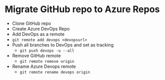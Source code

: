 # Migrate GitHub repo to Azure Repos

- Clone GitHub repo
- Create Azure DevOps Repo
- Add DevOps as a remote
 - `git remote add devops <devopsurl>`
- Push all branches to DevOps and set as tracking
  - `git push devops -u --all`
- Remove GitHub remote
  - `git remote remove origin`
- Rename Azure Devops remote
  - `git remote rename devops origin`